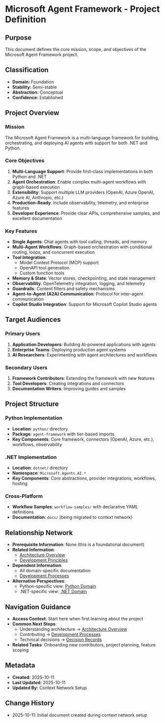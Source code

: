 # Microsoft Agent Framework - Project Definition

## Purpose
This document defines the core mission, scope, and objectives of the Microsoft Agent Framework project.

## Classification
- **Domain:** Foundation
- **Stability:** Semi-stable
- **Abstraction:** Conceptual
- **Confidence:** Established

## Project Overview

### Mission
The Microsoft Agent Framework is a multi-language framework for building, orchestrating, and deploying AI agents with support for both .NET and Python.

### Core Objectives
1. **Multi-Language Support**: Provide first-class implementations in both Python and .NET
2. **Agent Orchestration**: Enable complex multi-agent workflows with graph-based execution
3. **Extensibility**: Support multiple LLM providers (OpenAI, Azure OpenAI, Azure AI, Anthropic, etc.)
4. **Production-Ready**: Include observability, telemetry, and enterprise features
5. **Developer Experience**: Provide clear APIs, comprehensive samples, and excellent documentation

### Key Features
- **Single Agents**: Chat agents with tool calling, threads, and memory
- **Multi-Agent Workflows**: Graph-based orchestration with conditional routing, loops, and concurrent execution
- **Tool Integration**:
  - Model Context Protocol (MCP) support
  - OpenAPI tool generation
  - Custom function tools
- **Memory & State**: Vector stores, checkpointing, and state management
- **Observability**: OpenTelemetry integration, logging, and telemetry
- **Guardrails**: Content filters and safety mechanisms
- **Agent-to-Agent (A2A) Communication**: Protocol for inter-agent communication
- **Copilot Studio Integration**: Support for Microsoft Copilot Studio agents

## Target Audiences

### Primary Users
1. **Application Developers**: Building AI-powered applications with agents
2. **Enterprise Teams**: Deploying production agent systems
3. **AI Researchers**: Experimenting with agent architectures and workflows

### Secondary Users
1. **Framework Contributors**: Extending the framework with new features
2. **Tool Developers**: Creating integrations and connectors
3. **Documentation Writers**: Improving guides and samples

## Project Structure

### Python Implementation
- **Location**: `python/` directory
- **Package**: `agent-framework` with tier-based imports
- **Key Components**: Core framework, connectors (OpenAI, Azure, etc.), workflows, observability

### .NET Implementation
- **Location**: `dotnet/` directory
- **Namespace**: `Microsoft.Agents.AI.*`
- **Key Components**: Core abstractions, provider integrations, workflows, hosting

### Cross-Platform
- **Workflow Samples**: `workflow-samples/` with declarative YAML definitions
- **Documentation**: `docs/` (being migrated to context network)

## Relationship Network
- **Prerequisite Information**: None (this is a foundational document)
- **Related Information**:
  - [Architecture Overview](architecture.md)
  - [Development Principles](principles.md)
- **Dependent Information**:
  - All domain-specific documentation
  - [Development Processes](../processes/development.md)
- **Alternative Perspectives**:
  - Python-specific view: [Python Domain](../domains/python/index.md)
  - .NET-specific view: [.NET Domain](../domains/dotnet/index.md)

## Navigation Guidance
- **Access Context**: Start here when first learning about the project
- **Common Next Steps**:
  - Understanding architecture → [Architecture Overview](architecture.md)
  - Contributing → [Development Processes](../processes/development.md)
  - Technical decisions → [Decision Records](../decisions/index.md)
- **Related Tasks**: Onboarding new contributors, project planning, feature scoping

## Metadata
- **Created:** 2025-10-11
- **Last Updated:** 2025-10-11
- **Updated By:** Context Network Setup

## Change History
- 2025-10-11: Initial document created during context network setup
